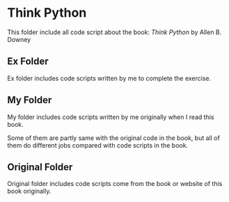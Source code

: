 # Think Python

This folder include all code script about the book: *Think Python* by Allen B. Downey

## Ex Folder

Ex folder includes code scripts written by me to complete the exercise. 

## My Folder

My folder includes code scripts written by me originally when I read this book. 

Some of them are partly same with the original code in the book, but all of them do different jobs compared with code scripts in the book.

## Original Folder

Original folder includes code scripts come from the book or website of this book originally. 